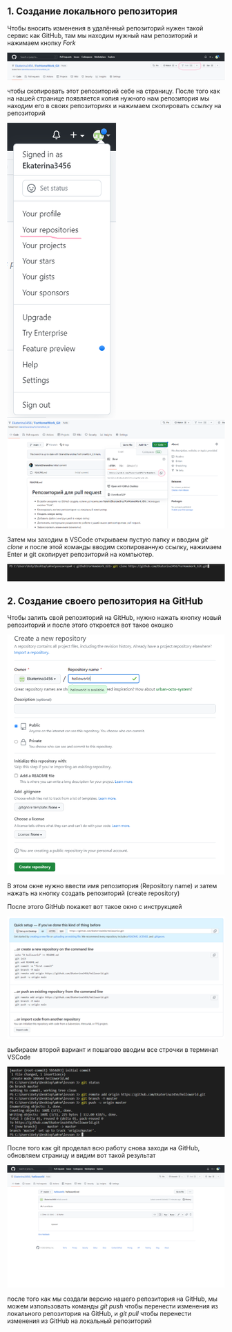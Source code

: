 ## 1. Создание локального репозитория

Чтобы вносить изменения в удалённый репозиторий нужен такой сервис как GitHub, там мы находим нужный нам репозиторий и нажимаем кнопку *Fork* 

![кнопка fork](fork.png)

чтобы скопировать этот репозиторий себе на страницу. 
После того как на нашей странице появляется копия нужного нам репозитория мы находим его в своих репозиториях и нажимаем скопировать ссылку на репозиторий 

![твои репозитории](yourrepos.png) ![ссылка](clone.png)

Затем мы заходим в VSCode открываем пустую папку и вводим *git clone* и после этой команды вводим скопированную ссылку, нажимаем Enter и git скопирует репозиторий на компьютер. 

![команда](clone2.png)

## 2. Создание своего репозитория на GitHub

Чтобы залить свой репозиторий на GitHub, нужно нажать кнопку новый репозиторий и после этого откроется вот такое окошко

![создание нового репозитория](createrepository.png)

В этом окне нужно ввести имя репозитория (Repository name) и затем нажать на кнопку создать репозиторий (create repository)

После этого GitHub покажет вот такое окно с инструкцией 

![инструкция](sovetyGitHub.png)

выбираем второй вариант и пошагово вводим все строчки в терминал VSCode 

![ввели в терминал](workofVSCode.png)

После того как git проделал всю работу снова заходи на GitHub, обновляем страницу и видим вот такой результат

![результат](resalt.png)

после того как мы создали версию нашего репозитория на GitHub, мы можем изпользовать команды *git push* чтобы перенести изменения из локального репозитория на GitHub, и *git pull* чтобы перенести изменения из GitHub на локальный репозиторий
